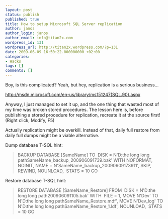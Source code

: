 ```yaml
---
layout: post
status: publish
published: true
title: How to setup Microsoft SQL Server replication
author: janos
author_login: janos
author_email: info@titan2x.com
wordpress_id: 131
wordpress_url: http://titan2x.wordpress.com/?p=131
date: 2009-06-09 16:50:22.000000000 +02:00
categories:
- Hacks
tags: []
comments: []
---
```

Boy, is this complicated? Yeah, but hey, replication is a serious business...

<a title="Configuring and Maintaining Replication" href="http://msdn.microsoft.com/en-us/library/ms151247(SQL.90).aspx">http://msdn.microsoft.com/en-us/library/ms151247(SQL.90).aspx</a>

Anyway, I just managed to set it up, and the one thing that wasted most of my time was broken stored procedures. The lesson here is, before publishing a stored procedure for replication, recreate it at the source first! (Right click, Modify, F5)

Actually replication might be overkill. Instead of that, daily full restore from daily full dumps might be a viable alternative.

Dump database T-SQL hint:
<blockquote>BACKUP DATABASE [SameName]
TO  DISK = N'D:the long long pathSameName_backup_200906091739.bak'
WITH NOFORMAT, NOINIT,
NAME = N'SameName_backup_20090609173911',
SKIP, REWIND, NOUNLOAD,  STATS = 10
GO</blockquote>
Restore database T-SQL hint:
<blockquote>RESTORE DATABASE [SameName_Restore]
FROM  DISK = N'D:the long long path200906091105.bak'
WITH  FILE = 1,
MOVE N'Dev'
TO N'D:the long long pathSameName_Restore.mdf',
MOVE N'Dev_log'
TO N'D:the long long pathSameName_Restore_1.ldf',
NOUNLOAD,  STATS = 10
GO</blockquote>
